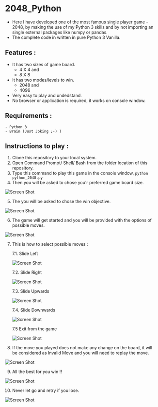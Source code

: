 # 2048_Python
- Here I have developed one of the most famous single player game - 2048, by making the use of my Python 3 skills and by not importing an single external packages like numpy or pandas.
- The complete code in written in pure Python 3 Vanilla.

## Features :
- It has two sizes of game board.
  - 4 X 4 and
  - 8 X 8
 - It has two modes/levels to win.
    - 2048 and
    - 4096
  - Very easy to play and undedstand.
  - No browser or application is required, it works on console window.
  
  ## Requirements :
    - Python 3
    - Brain (Just Joking ;-) )
    
   ## Instructions to play :
   
   1. Clone this repository to your local system.
   2. Open Command Prompt/ Shell/ Bash from the folder location of this repository.
   3. Type this command to play this game in the console window, `python python_2048.py`
   4. Then you will be asked to chose you'r preferred game board size.
   
   ![Screen Shot](readme_assets/SS1.png)
   
   5. The you will be asked to chose the win objective.
   
   ![Screen Shot](readme_assets/SS2.png)
   
   6. The game will get started and you will be provided with the options of possible moves.
   
   ![Screen Shot](readme_assets/SS3.png)
   
   7. This is how to select possible moves :
   
      7.1. Slide Left
      
      ![Screen Shot](readme_assets/SS_l.png)
      
      7.2. Slide Right
      
      ![Screen Shot](readme_assets/SS_r.png)
      
      7.3. Slide Upwards
      
      ![Screen Shot](readme_assets/SS_u.png)
      
      7.4. Slide Downwards
      
      ![Screen Shot](readme_assets/SS_d.png)
      
      7.5 Exit from the game
      
      ![Screen Shot](readme_assets/SS_e.png)
     
 8. If the move you played does not make any change on the board, it will be considered as Invalid Move and you will need to replay the move.
    
 ![Screen Shot](readme_assets/SS_invalid.png)
    
 9. All the best for you win !!
    
 ![Screen Shot](readme_assets/SS_win.png)
    
 10. Never let go and retry if you lose.
    
 ![Screen Shot](readme_assets/SS_lose.png)
      
